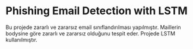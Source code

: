 # Phishing Email Detection with LSTM
Bu projede zararlı ve zararsız email sınıflandırılması yapılmıştır. Maillerin bodysine göre zararlı ve zararsız olduğunu tespit eder. Projede LSTM kullanılmıştır.  